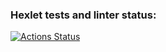 ### Hexlet tests and linter status:
[![Actions Status](https://github.com/ik0stin/frontend-project-11/workflows/hexlet-check/badge.svg)](https://github.com/ik0stin/frontend-project-11/actions)